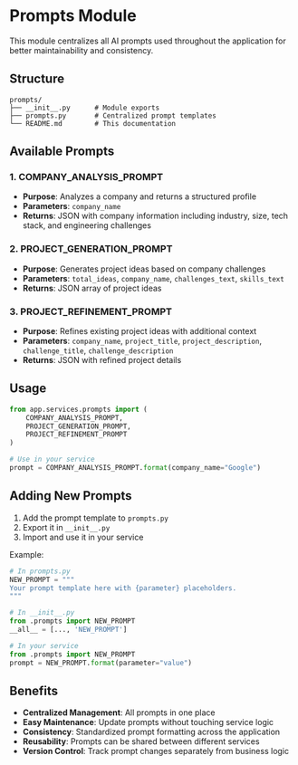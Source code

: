 # Prompts Module

This module centralizes all AI prompts used throughout the application for better maintainability and consistency.

## Structure

```
prompts/
├── __init__.py      # Module exports
├── prompts.py       # Centralized prompt templates
└── README.md        # This documentation
```

## Available Prompts

### 1. COMPANY_ANALYSIS_PROMPT
- **Purpose**: Analyzes a company and returns a structured profile
- **Parameters**: `company_name`
- **Returns**: JSON with company information including industry, size, tech stack, and engineering challenges

### 2. PROJECT_GENERATION_PROMPT
- **Purpose**: Generates project ideas based on company challenges
- **Parameters**: `total_ideas`, `company_name`, `challenges_text`, `skills_text`
- **Returns**: JSON array of project ideas

### 3. PROJECT_REFINEMENT_PROMPT
- **Purpose**: Refines existing project ideas with additional context
- **Parameters**: `company_name`, `project_title`, `project_description`, `challenge_title`, `challenge_description`
- **Returns**: JSON with refined project details

## Usage

```python
from app.services.prompts import (
    COMPANY_ANALYSIS_PROMPT,
    PROJECT_GENERATION_PROMPT,
    PROJECT_REFINEMENT_PROMPT
)

# Use in your service
prompt = COMPANY_ANALYSIS_PROMPT.format(company_name="Google")
```

## Adding New Prompts

1. Add the prompt template to `prompts.py`
2. Export it in `__init__.py`
3. Import and use it in your service

Example:
```python
# In prompts.py
NEW_PROMPT = """
Your prompt template here with {parameter} placeholders.
"""

# In __init__.py
from .prompts import NEW_PROMPT
__all__ = [..., 'NEW_PROMPT']

# In your service
from .prompts import NEW_PROMPT
prompt = NEW_PROMPT.format(parameter="value")
```

## Benefits

- **Centralized Management**: All prompts in one place
- **Easy Maintenance**: Update prompts without touching service logic
- **Consistency**: Standardized prompt formatting across the application
- **Reusability**: Prompts can be shared between different services
- **Version Control**: Track prompt changes separately from business logic 